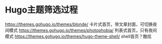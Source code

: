 # Hugo主题筛选过程

https://themes.gohugo.io/themes/blonde/ 卡片式首页，带文章封面，可切换夜间模式
https://themes.gohugo.io/themes/photophobia/ 列表式首页，只有夜间模式
https://themes.gohugo.io/themes/hugo-theme-shell/ shell首页？酷炫
